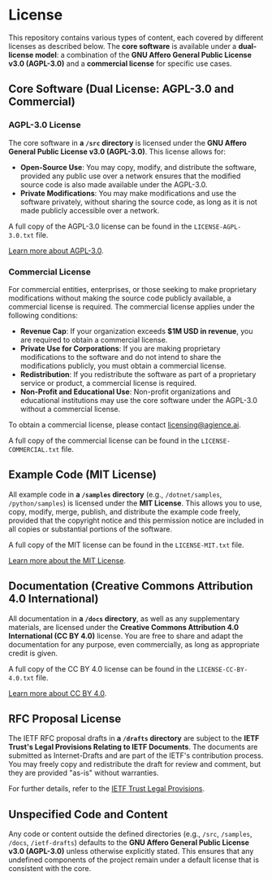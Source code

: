 # License

This repository contains various types of content, each covered by different licenses as described below. The **core software** is available under a **dual-license model**: a combination of the **GNU Affero General Public License v3.0 (AGPL-3.0)** and a **commercial license** for specific use cases.

## Core Software (Dual License: AGPL-3.0 and Commercial)

### AGPL-3.0 License

The core software in **a `/src` directory** is licensed under the **GNU Affero General Public License v3.0 (AGPL-3.0)**. This license allows for:

- **Open-Source Use**: You may copy, modify, and distribute the software, provided any public use over a network ensures that the modified source code is also made available under the AGPL-3.0.
- **Private Modifications**: You may make modifications and use the software privately, without sharing the source code, as long as it is not made publicly accessible over a network.

A full copy of the AGPL-3.0 license can be found in the `LICENSE-AGPL-3.0.txt` file.

[Learn more about AGPL-3.0](https://www.gnu.org/licenses/agpl-3.0.html).

### Commercial License

For commercial entities, enterprises, or those seeking to make proprietary modifications without making the source code publicly available, a commercial license is required. The commercial license applies under the following conditions:

- **Revenue Cap**: If your organization exceeds **$1M USD in revenue**, you are required to obtain a commercial license.
- **Private Use for Corporations**: If you are making proprietary modifications to the software and do not intend to share the modifications publicly, you must obtain a commercial license.
- **Redistribution**: If you redistribute the software as part of a proprietary service or product, a commercial license is required.
- **Non-Profit and Educational Use**: Non-profit organizations and educational institutions may use the core software under the AGPL-3.0 without a commercial license.

To obtain a commercial license, please contact licensing@agience.ai.

A full copy of the commercial license can be found in the `LICENSE-COMMERCIAL.txt` file.

## Example Code (MIT License)

All example code in **a `/samples` directory** (e.g., `/dotnet/samples`, `/python/samples`) is licensed under the **MIT License**. This allows you to use, copy, modify, merge, publish, and distribute the example code freely, provided that the copyright notice and this permission notice are included in all copies or substantial portions of the software.

A full copy of the MIT license can be found in the `LICENSE-MIT.txt` file.

[Learn more about the MIT License](https://opensource.org/licenses/MIT).

## Documentation (Creative Commons Attribution 4.0 International)

All documentation in **a `/docs` directory**, as well as any supplementary materials, are licensed under the **Creative Commons Attribution 4.0 International (CC BY 4.0)** license. You are free to share and adapt the documentation for any purpose, even commercially, as long as appropriate credit is given.

A full copy of the CC BY 4.0 license can be found in the `LICENSE-CC-BY-4.0.txt` file.

[Learn more about CC BY 4.0](https://creativecommons.org/licenses/by/4.0/).

## RFC Proposal License

The IETF RFC proposal drafts in **a `/drafts` directory** are subject to the **IETF Trust's Legal Provisions Relating to IETF Documents**. The documents are submitted as Internet-Drafts and are part of the IETF's contribution process. You may freely copy and redistribute the draft for review and comment, but they are provided "as-is" without warranties.

For further details, refer to the [IETF Trust Legal Provisions](https://trustee.ietf.org/license-info/).

## Unspecified Code and Content

Any code or content outside the defined directories (e.g., `/src`, `/samples`, `/docs`, `/ietf-drafts`) defaults to the **GNU Affero General Public License v3.0 (AGPL-3.0)** unless otherwise explicitly stated. This ensures that any undefined components of the project remain under a default license that is consistent with the core.
